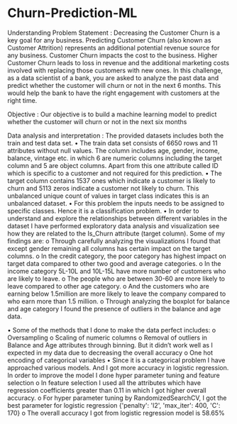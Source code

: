 # Churn-Prediction-ML
Understanding Problem Statement : Decreasing the Customer Churn is a key goal for any business. Predicting Customer Churn (also known as Customer Attrition)
represents an additional potential revenue source for any business. Customer Churn impacts the cost to the business. Higher
Customer Churn leads to loss in revenue and the additional marketing costs involved with replacing those customers with new ones.
In this challenge, as a data scientist of a bank, you are asked to analyze the past data and predict whether the customer will churn or
not in the next 6 months. This would help the bank to have the right engagement with customers at the right time.

Objective : Our objective is to build a machine learning model to predict whether the customer will churn or not in the next six months

Data analysis and interpretation : The provided datasets includes both the train and test data set.
        •	The train data set consists of 6650 rows and 11 attributes without null values. The column includes age, gender, income, balance, vintage etc. in which 6 are               numeric columns including the target column and 5 are object columns. Apart from this one attribute called ID which is specific to a customer and not required             for this prediction. 
        •	The target column contains 1537 ones which indicate a customer is likely to churn and 5113 zeros indicate a customer not likely to churn. This unbalanced                   unique count of values in target class indicates this is an unbalanced dataset.
		•	For this problem the inputs needs to be assigned to specific classes. Hence it is a classification problem.
		•	In order to understand and explore the relationships between different variables in the dataset I have performed exploratory data analysis and visualization 			see how they are related to the Is_Churn attribute (target column). Some of my findings are:
					o	Through carefully analyzing the visualizations I found that except gender remaining all columns has certain impact on the target columns.
					o	In the credit category, the poor category has highest impact on target data compared to other two good and average categories.
					o	In the income category 5L-10L and 10L-15L have more number of customers who are likely to leave.
					o	The people who are between 30-60 are more likely to leave compared to other age category.
					o	And the customers who are earning below 1.5million are more likely to leave the company compared to who earn more than 1.5 million.
					o	Through analyzing the boxplot for balance and age category I found the presence of outliers in the balance and age data.
					
					
•	Some of the methods that I done to make the data perfect includes:
	o	Oversampling 
	o	Scaling of numeric columns 
	o	Removal of outliers in Balance and Age attributes through binning. But it didn’t work well as I expected in my data due to decreasing the overall accuracy 
	o	One hot encoding of categorical variables
•	Since it is a categorical problem I have approached various models. And I got more accuracy in logistic regression. In order to improve the model I done hyper 			parameter tuning and feature selection
	o	In feature selection I used all the attributes which have regression coefficients greater than 0.11 in which I got higher overall accuracy.
	o	For hyper parameter tuning by RandomizedSearchCV, I got the best parameter for logistic regression  {'penalty': 'l2', 'max_iter': 400, 'C': 170}
	o	The overall accuracy I got from logistic regression model is 58.65%
	
	


